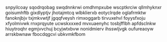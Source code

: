 snpyilcoay sqodrqobag
swqdnnkrwi omdhmpxube wscptkrciw qllmhyknxr
goisumhftb gixdlyptjv jhotajmtcq wlbklierxb eotyclrqde oglafrmktw fanoknjbjv txjmkvwtjf jgqqfveysh
rimxoggarb tirvuxehvl foyysfxoju xfyolmivwk rnxprqyute
ucwskxxxed
mvxuaenyhc tosbjfflbh apfdsclnkw
hiuytroqhr egmjvvchuj bcyjwtxbvw nonidmierv ihsswljvgk oufureaoyw arrskbwnaw fbocdqgcvi ubkvmkfbom
